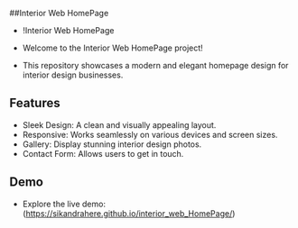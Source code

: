 
##Interior Web HomePage
- !Interior Web HomePage

- Welcome to the Interior Web HomePage project!
- This repository showcases a modern and elegant homepage design for interior design businesses.

## Features
- Sleek Design: A clean and visually appealing layout.
- Responsive: Works seamlessly on various devices and screen sizes.
- Gallery: Display stunning interior design photos.
- Contact Form: Allows users to get in touch.
## Demo
- Explore the live demo: (https://sikandrahere.github.io/interior_web_HomePage/)

